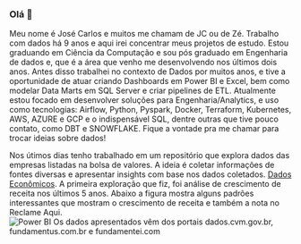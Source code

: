### Olá 👋
Meu nome é José Carlos e muitos me chamam de JC ou de Zé. Trabalho com dados há 9 anos e aqui irei concentrar meus projetos de estudo. Estou graduando em Ciência da Computação e sou pós graduado em Engenharia de dados e, que é a área que venho me desenvolvendo nos últimos dois anos. Antes disso trabalhei no contexto de Dados por muitos anos, e tive a oportunidade de atuar criando Dashboards em Power BI e Excel, bem como modelar Data Marts em SQL Server e criar pipelines de ETL. Atualmente estou focado em desenvolver soluções para Engenharia/Analytics, e uso como tecnologias: Airflow, Python, Pyspark, Docker, Terraform, Kubernetes, AWS, AZURE e GCP e o indispensável SQL, dentre outras que tive pouco contato, como DBT e SNOWFLAKE.
Fique a vontade pra me chamar para trocar ideias sobre dados! <br>

Nos útimos dias tenho trabalhado em um repositório que explora dados das empresas listadas na bolsa de valores. A ideia é coletar informações de fontes diversas e apresentar insights com base nos dados coletados. [Dados Econômicos](https://github.com/josecarlos-dataengineer/DataLakehouse_Dados_Economicos).
A primeira exploração que fiz, foi análise de crescimento de receita nos últimos 5 anos. Abaixo a figura mostra alguns padrões interessantes que mostram o crescimento de receita e também a nota no Reclame Aqui. <br>
![Power BI](https://github.com/josecarlos-dataengineer/DataLakehouse_Dados_Economicos/tree/main/SQL/imagens/primeira_analise.png)
Os dados apresentados vêm dos portais dados.cvm.gov.br, fundamentus.com.br e fundamentei.com

<!--
**josecarlos-dataengineer/josecarlos-dataengineer** is a ✨ _special_ ✨ repository because its `README.md` (this file) appears on your GitHub profile.

Here are some ideas to get you started:

- 🔭 I’m currently working on ...
- 🌱 I’m currently learning ...
- 👯 I’m looking to collaborate on ...
- 🤔 I’m looking for help with ...
- 💬 Ask me about ...
- 📫 How to reach me: ...
- 😄 Pronouns: ...
- ⚡ Fun fact: ...
-->
